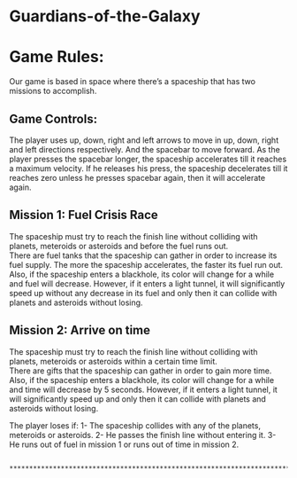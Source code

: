 # Guardians-of-the-Galaxy
# Game Rules:
Our game is based in space where there’s a spaceship that has two missions to accomplish. 

Game Controls:
--------------
The player uses up, down, right and left arrows to move in up, down, right and left directions respectively. And the spacebar to move forward.
As the player presses the spacebar longer, the spaceship accelerates till it reaches a maximum velocity.
If he releases his press, the spaceship decelerates till it reaches zero unless he presses spacebar again, then it will accelerate again.

Mission 1: Fuel Crisis Race
---------------------------
The spaceship must try to reach the finish line without colliding with planets, meteroids or asteroids and before the fuel runs out.  
There are fuel tanks that the spaceship can gather in order to increase its fuel supply. 
The more the spaceship accelerates, the faster its fuel run out.
Also, if the spaceship enters a blackhole, its color will change for a while and fuel will decrease.
However, if it enters a light tunnel, it will significantly speed up without any decrease in its fuel and only then it can collide with planets and asteroids without losing. 

Mission 2: Arrive on time
-------------------------
The spaceship must try to reach the finish line without colliding with planets, meteroids or asteroids within a certain time limit.  
There are gifts that the spaceship can gather in order to gain more time.
Also, if the spaceship enters a blackhole, its color will change for a while and time will decrease by 5 seconds.
However, if it enters a light tunnel, it will significantly speed up and only then it can collide with planets and asteroids without losing. 

The player loses if:
1- The spaceship collides with any of the planets, meteroids or asteroids.
2- He passes the finish line without entering it.
3- He runs out of fuel in mission 1 or runs out of time in mission 2.

                      *********************************************************************************************************
	 
